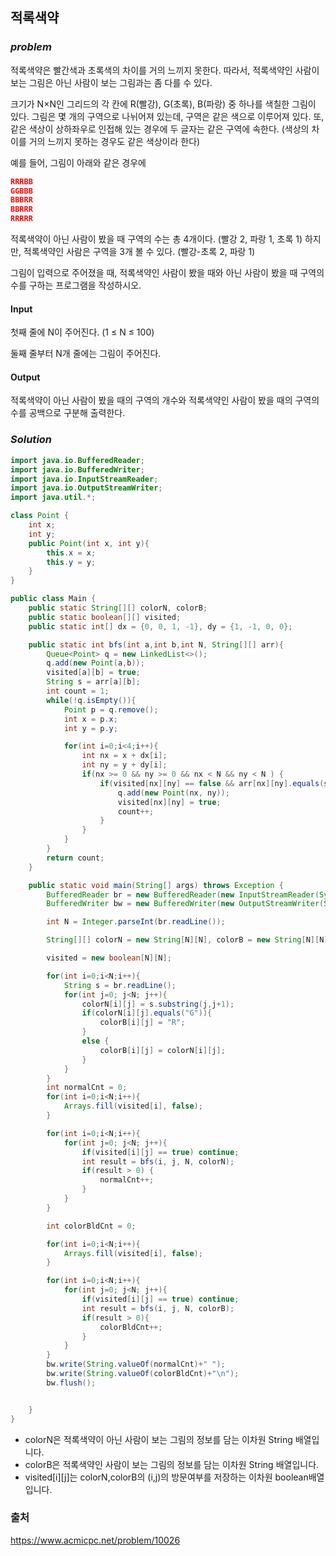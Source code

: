 ## **적록색약**


### ***problem***
적록색약은 빨간색과 초록색의 차이를 거의 느끼지 못한다. 따라서, 적록색약인 사람이 보는 그림은 아닌 사람이 보는 그림과는 좀 다를 수 있다.

크기가 N×N인 그리드의 각 칸에 R(빨강), G(초록), B(파랑) 중 하나를 색칠한 그림이 있다. 그림은 몇 개의 구역으로 나뉘어져 있는데, 구역은 같은 색으로 이루어져 있다. 또, 같은 색상이 상하좌우로 인접해 있는 경우에 두 글자는 같은 구역에 속한다. (색상의 차이를 거의 느끼지 못하는 경우도 같은 색상이라 한다)

예를 들어, 그림이 아래와 같은 경우에

``` json
RRRBB
GGBBB
BBBRR
BBRRR
RRRRR
```

적록색약이 아닌 사람이 봤을 때 구역의 수는 총 4개이다. (빨강 2, 파랑 1, 초록 1) 하지만, 적록색약인 사람은 구역을 3개 볼 수 있다. (빨강-초록 2, 파랑 1)

그림이 입력으로 주어졌을 때, 적록색약인 사람이 봤을 때와 아닌 사람이 봤을 때 구역의 수를 구하는 프로그램을 작성하시오.

#### Input
첫째 줄에 N이 주어진다. (1 ≤ N ≤ 100)

둘째 줄부터 N개 줄에는 그림이 주어진다.

#### Output
적록색약이 아닌 사람이 봤을 때의 구역의 개수와 적록색약인 사람이 봤을 때의 구역의 수를 공백으로 구분해 출력한다.

### ***Solution***
``` java
import java.io.BufferedReader;
import java.io.BufferedWriter;
import java.io.InputStreamReader;
import java.io.OutputStreamWriter;
import java.util.*;

class Point {
    int x;
    int y;
    public Point(int x, int y){
        this.x = x;
        this.y = y;
    }
}

public class Main {
    public static String[][] colorN, colorB;
    public static boolean[][] visited;
    public static int[] dx = {0, 0, 1, -1}, dy = {1, -1, 0, 0};

    public static int bfs(int a,int b,int N, String[][] arr){
        Queue<Point> q = new LinkedList<>();
        q.add(new Point(a,b));
        visited[a][b] = true;
        String s = arr[a][b];
        int count = 1;
        while(!q.isEmpty()){
            Point p = q.remove();
            int x = p.x;
            int y = p.y;

            for(int i=0;i<4;i++){
                int nx = x + dx[i];
                int ny = y + dy[i];
                if(nx >= 0 && ny >= 0 && nx < N && ny < N ) {
                    if(visited[nx][ny] == false && arr[nx][ny].equals(s)){
                        q.add(new Point(nx, ny));
                        visited[nx][ny] = true;
                        count++;
                    }
                }
            }
        }
        return count;
    }

    public static void main(String[] args) throws Exception {
        BufferedReader br = new BufferedReader(new InputStreamReader(System.in));
        BufferedWriter bw = new BufferedWriter(new OutputStreamWriter(System.out));

        int N = Integer.parseInt(br.readLine());

        String[][] colorN = new String[N][N], colorB = new String[N][N];

        visited = new boolean[N][N];

        for(int i=0;i<N;i++){
            String s = br.readLine();
            for(int j=0; j<N; j++){
                colorN[i][j] = s.substring(j,j+1);
                if(colorN[i][j].equals("G")){
                    colorB[i][j] = "R";
                }
                else {
                    colorB[i][j] = colorN[i][j];
                }
            }
        }
        int normalCnt = 0;
        for(int i=0;i<N;i++){
            Arrays.fill(visited[i], false);
        }

        for(int i=0;i<N;i++){
            for(int j=0; j<N; j++){
                if(visited[i][j] == true) continue;
                int result = bfs(i, j, N, colorN);
                if(result > 0) {
                    normalCnt++;
                }
            }
        }

        int colorBldCnt = 0;

        for(int i=0;i<N;i++){
            Arrays.fill(visited[i], false);
        }

        for(int i=0;i<N;i++){
            for(int j=0; j<N; j++){
                if(visited[i][j] == true) continue;
                int result = bfs(i, j, N, colorB);
                if(result > 0){
                    colorBldCnt++;
                }
            }
        }
        bw.write(String.valueOf(normalCnt)+" ");
        bw.write(String.valueOf(colorBldCnt)+"\n");
        bw.flush();


    }
}
```

- colorN은 적록색약이 아닌 사람이 보는 그림의 정보를 담는 이차원 String 배열입니다.
- colorB은 적록색약인 사람이 보는 그림의 정보를 담는 이차원 String 배열입니다.
- visited[i][j]는 colorN,colorB의 (i,j)의 방문여부를 저장하는 이차원 boolean배열입니다.


### 출처
https://www.acmicpc.net/problem/10026